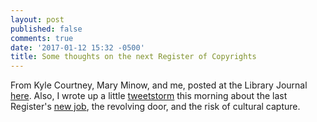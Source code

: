 ```yaml
---
layout: post
published: false
comments: true
date: '2017-01-12 15:32 -0500'
title: Some thoughts on the next Register of Copyrights
---
```

From Kyle Courtney, Mary Minow, and me, posted at the Library Journal [here](http://lj.libraryjournal.com/2017/01/copyright/library-experts-weigh-in-on-next-register-of-copyrights/#_). Also, I wrote up a little [tweetstorm](https://twitter.com/bc_butler/status/819573406077222913) this morning about the last Register's [new job](http://www.infodocket.com/2017/01/12/maria-pallante-named-new-president-and-ceo-of-the-association-of-american-publishers-aap_a/), the revolving door, and the risk of cultural capture.
